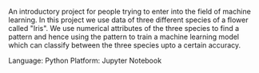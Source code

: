 An introductory project for people trying to enter into the field of machine learning. In this project we use data of three different species of a flower called "Iris". We use numerical attributes of the three species to find a pattern and hence using the pattern to train a machine learning model which can classify between the three species upto a certain accuracy.

Language: Python
Platform: Jupyter Notebook
